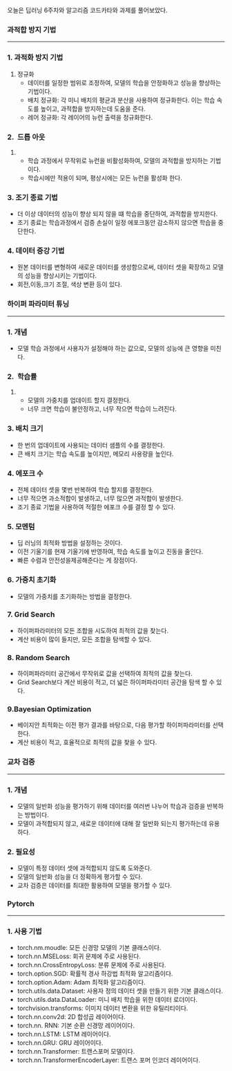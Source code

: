 오늘은 딥러닝 6주차와 알고리즘 코드카타와 과제를 풀어보았다.

### **과적합 방지 기법**

---

### **1\. 과적화 방지 기법**

1.  정규화
    -   데이터를 일정한 범위로 조정하여, 모델의 학습을 안정화하고 성능을 향상하는 기법이다.
    -   배치 정규화: 각 미니 배치의 평균과 분산을 사용하여 정규화한다. 이는 학습 속도를 높이고, 과적합을 방지하는데 도움을 준다.
    -   레어 정규화: 각 레이어의 뉴런 출력을 정규화한다.

### **2.  드롭 아웃**

1.  -   학습 과정에서 무작위로 뉴런을 비활성화하여, 모델의 과적합을 방지하는 기법이다.
    -   학습시에만 적용이 되며, 평상시에는 모든 뉴런을 활성화 한다.

### **3\. 조기 종료 기법**

-   더 이상 데이터의 성능이 향상 되지 않을 떄 학습을 중단하여, 과적합을 방지한다.
-   조기 종료는 학습과정에서 검증 손실이 일정 에포크동안 감소하지 않으면 학습을 중단한다.

### **4\. 데이터 증강 기법**

-   원본 데이터를 변형하여 새로운 데이터를 생성함으로써, 데이터 셋을 확장하고 모델의 성능을 향상시키는 기법이다.
-   회전,이동,크기 조절, 색상 변환 등이 있다.

### **하이퍼 파라미터 튜닝**

---

### **1\. 개념**

-   모델 학습 과정에서 사용자가 설정해야 하는 값으로, 모델의 성능에 큰 영향을 미친다.

### **2.  학습률**

1.  -   모델의 가중치를 업데이트 할지 결정한다.
    -   너무 크면 학습이 불안정하고, 너무 작으면 학습이 느려진다.

### **3\. 배치 크기**

-   한 번의 업데이트에 사용되는 데이터 샘플의 수를 결정한다.
-   큰 배치 크기는 학습 속도를 높이지만, 메모리 사용량을 높인다.

### **4\. 에포크 수**

-   전체 데이터 셋을 몇번 반복하여 학습 할지를 결정한다.
-   너무 적으면 과소적합이 발생하고, 너무 많으면 과적합이 발생한다.
-   조기 종료 기법을 사용하여 적절한 에포크 수를 결정 할 수 있다.

### **5\. 모멘텀**

-   딥 러닝의 최적화 방법을 설정하는 것이다.
-   이전 기울기를 현재 기울기에 반영하여, 학습 속도를 높이고 진동을 줄인다.
-   빠른 수렴과 안전성을제공해준다는 게 장점이다.

### **6\. 가중치 초기화**

-   모델의 가중치를 초기화하는 방법을 결정한다.

### **7\. Grid Search**

-   하이퍼파라미터의 모든 조합을 시도하여 최적의 값을 찾는다.
-   계산 비용이 많이 들지만, 모든 조합을 탐색할 수 있다.

### **8\. Random Search**

-   하이퍼파라미터 공간에서 무작위로 값을 선택하여 최적의 값을 찾는다.
-   Grid Search보다 계산 비용이 적고, 더 넓은 하이퍼파라미터 공간을 탐색 할 수 있다.

### **9.Bayesian Optimization**

-   베이지안 최적화는 이전 평가 결과를 바탕으로, 다음 평가할 하이퍼파라미터를 선택한다.
-   계산 비용이 적고, 효율적으로 최적의 값을 찾을 수 있다.

### **교차 검증**

---

### **1\. 개념**

-   모델의 일반화 성능을 평가하기 위해 데이터를 여러번 나누어 학습과 검증을 반복하는 방법이다.
-   모델이 과적합되지 않고, 새로운 데이터에 대해 잘 일반화 되는지 평가하는데 유용하다.

### **2\. 필요성**

-   모델이 특정 데이터 셋에 과적합되지 않도록 도와준다.
-   모델의 일반화 성능을 더 정확하게 평가할 수 있다.
-   교차 검증은 데이터를 최대한 활용하여 모델을 평가할 수 있다.

### **Pytorch**

---

### **1\. 사용 기법**

-   torch.nm.moudle: 모든 신경망 모델의 기본 클래스이다.
-   torch.nn.MSELoss: 회귀 문제에 주로 사용된다.
-   torch.nn.CrossEntropyLoss: 분류 문제에 주로 사용된다.
-   torch.option.SGD: 확률적 경사 하강법 최적화 알고리즘이다.
-   torch.option.Adam: Adam 최적화 알고리즘이다.
-   torch.utils.data.Dataset: 사용자 정의 데이터 셋을 만들기 위한 기본 클래스이다.
-   torch.utils.data.DataLoader: 미니 배치 학습을 위한 데이터 로더이다.
-   torchvision.transforms: 이미지 데이터 변환을 위한 유틸리티이다.
-   torch.nn.conv2d: 2D 합성곱 레이어이다.
-   torch.nn. RNN: 기본 순환 신경망 레이어이다.
-   torch.nn.LSTM: LSTM 레이어이다.
-   torch.nn.GRU: GRU 레이어이다.
-   torch.nn.Transformer: 트랜스포머 모델이다.
-   torch.nn.TransformerEncoderLayer: 트랜스 포머 인코더 레이어이다.
